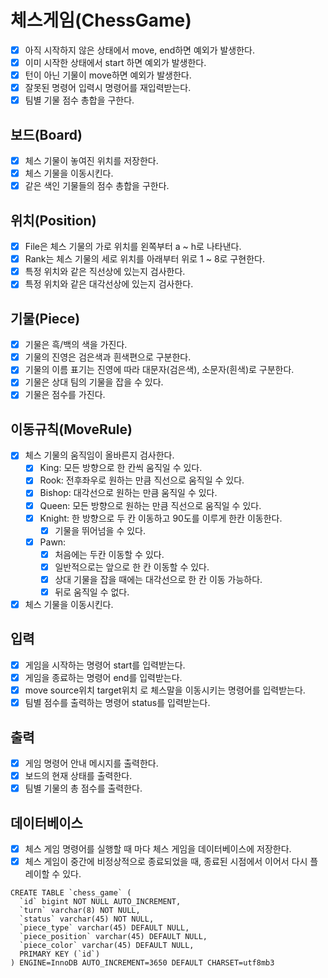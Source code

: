 # 체스게임(ChessGame)

- [x] 아직 시작하지 않은 상태에서 move, end하면 예외가 발생한다.
- [x] 이미 시작한 상태에서 start 하면 예외가 발생한다.
- [x] 턴이 아닌 기물이 move하면 예외가 발생한다.
- [x] 잘못된 명령어 입력시 명령어를 재입력받는다.
- [x] 팀별 기물 점수 총합을 구한다.

## 보드(Board)

- [x] 체스 기물이 놓여진 위치를 저장한다.
- [x] 체스 기물을 이동시킨다.
- [x] 같은 색인 기물들의 점수 총합을 구한다.

## 위치(Position)

- [x] File은 체스 기물의 가로 위치를 왼쪽부터 a ~ h로 나타낸다.
- [x] Rank는 체스 기물의 세로 위치를 아래부터 위로 1 ~ 8로 구현한다.
- [x] 특정 위치와 같은 직선상에 있는지 검사한다.
- [x] 특정 위치와 같은 대각선상에 있는지 검사한다.

## 기물(Piece)

- [x] 기물은 흑/백의 색을 가진다.
- [x] 기물의 진영은 검은색과 흰색편으로 구분한다.
- [x] 기물의 이름 표기는 진영에 따라 대문자(검은색), 소문자(흰색)로 구분한다.
- [x] 기물은 상대 팀의 기물을 잡을 수 있다.
- [x] 기물은 점수를 가진다.

## 이동규칙(MoveRule)

- [x] 체스 기물의 움직임이 올바른지 검사한다.
    - [x] King: 모든 방향으로 한 칸씩 움직일 수 있다.
    - [x] Rook: 전후좌우로 원하는 만큼 직선으로 움직일 수 있다.
    - [x] Bishop: 대각선으로 원하는 만큼 움직일 수 있다.
    - [x] Queen: 모든 방향으로 원하는 만큼 직선으로 움직일 수 있다.
    - [x] Knight: 한 방향으로 두 칸 이동하고 90도를 이루게 한칸 이동한다.
        - [x] 기물을 뛰어넘을 수 있다.
    - [x] Pawn:
        - [x] 처음에는 두칸 이동할 수 있다.
        - [x] 일반적으로는 앞으로 한 칸 이동할 수 있다.
        - [x] 상대 기물을 잡을 때에는 대각선으로 한 칸 이동 가능하다.
        - [x] 뒤로 움직일 수 없다.
- [x] 체스 기물을 이동시킨다.

## 입력

- [x] 게임을 시작하는 명령어 start를 입력받는다.
- [x] 게임을 종료하는 명령어 end를 입력받는다.
- [x] move source위치 target위치 로 체스말을 이동시키는 명령어를 입력받는다.
- [x] 팀별 점수를 출력하는 명령어 status를 입력받는다.

## 출력

- [x] 게임 명령어 안내 메시지를 출력한다.
- [x] 보드의 현재 상태를 출력한다.
- [x] 팀별 기물의 총 점수를 출력한다.

## 데이터베이스

- [x] 체스 게임 명령어를 실행할 때 마다 체스 게임을 데이터베이스에 저장한다.
- [x] 체스 게임이 중간에 비정상적으로 종료되었을 때, 종료된 시점에서 이어서 다시 플레이할 수 있다.

```
CREATE TABLE `chess_game` (
  `id` bigint NOT NULL AUTO_INCREMENT,
  `turn` varchar(8) NOT NULL,
  `status` varchar(45) NOT NULL,
  `piece_type` varchar(45) DEFAULT NULL,
  `piece_position` varchar(45) DEFAULT NULL,
  `piece_color` varchar(45) DEFAULT NULL,
  PRIMARY KEY (`id`)
) ENGINE=InnoDB AUTO_INCREMENT=3650 DEFAULT CHARSET=utf8mb3
```